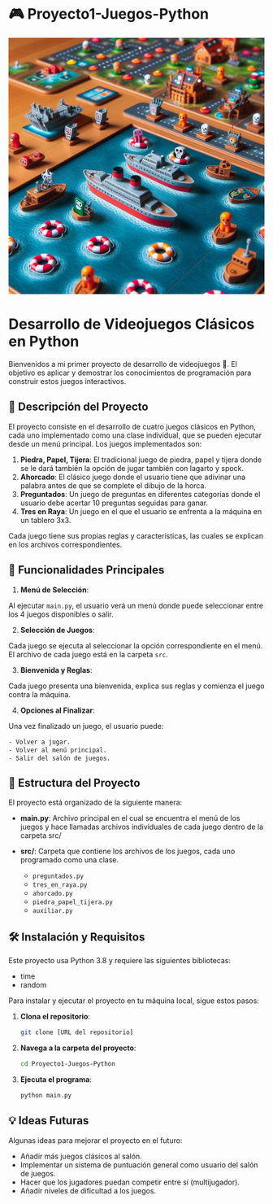 # 🎮 Proyecto1-Juegos-Python
![Descripción de la imagen](imagenes/hundirlafolta.jpeg)
# Desarrollo de Videojuegos Clásicos en Python

Bienvenidos a mi primer proyecto de desarrollo de videojuegos 🎉. 
El objetivo es aplicar y demostrar los conocimientos de programación para construir estos juegos interactivos.

## 📝​ Descripción del Proyecto

El proyecto consiste en el desarrollo de cuatro juegos clásicos en Python, cada uno implementado como una clase individual, que se pueden ejecutar desde un menú principal. Los juegos implementados son:

1. **Piedra, Papel, Tijera**: El tradicional juego de piedra, papel y tijera donde se le dará también la opción de jugar también con lagarto y spock.
2. **Ahorcado**: El clásico juego donde el usuario tiene que adivinar una palabra antes de que se complete el dibujo de la horca.
3. **Preguntados**: Un juego de preguntas en diferentes categorías donde el usuario debe acertar 10 preguntas seguidas para ganar.
4. **Tres en Raya**: Un juego en el que el usuario se enfrenta a la máquina en un tablero 3x3.

Cada juego tiene sus propias reglas y características, las cuales se explican en los archivos correspondientes.

## 🚀 Funcionalidades Principales

1. **Menú de Selección**:

  Al ejecutar `main.py`, el usuario verá un menú donde puede seleccionar entre los 4 juegos disponibles o salir.
   
2. **Selección de Juegos**:

  Cada juego se ejecuta al seleccionar la opción correspondiente en el menú. El archivo de cada juego está en la carpeta `src`.
   
3. **Bienvenida y Reglas**:

  Cada juego presenta una bienvenida, explica sus reglas y comienza el juego contra la máquina.
   
4. **Opciones al Finalizar**:

  Una vez finalizado un juego, el usuario puede:
  
    - Volver a jugar.
    - Volver al menú principal.
    - Salir del salón de juegos.

## 📂 Estructura del Proyecto

El proyecto está organizado de la siguiente manera:

- **main.py**: Archivo principal en el cual se encuentra el menú de los juegos y hace llamadas archivos individuales de cada juego dentro de la carpeta src/

- **src/**: Carpeta que contiene los archivos de los juegos, cada uno programado como una clase.
  - `preguntados.py`
  - `tres_en_raya.py`
  - `ahorcado.py`
  - `piedra_papel_tijera.py`
  - `auxiliar.py`

## 🛠️ Instalación y Requisitos
Este proyecto usa Python 3.8 y requiere las siguientes bibliotecas:
- time
- random

Para instalar y ejecutar el proyecto en tu máquina local, sigue estos pasos:

1. **Clona el repositorio**:
   ```bash
   git clone [URL del repositorio]
   
2. **Navega a la carpeta del proyecto**:
   ```bash
   cd Proyecto1-Juegos-Python

2. **Ejecuta el programa**:
   ```bash
   python main.py


## 💡 Ideas Futuras

Algunas ideas para mejorar el proyecto en el futuro:

- Añadir más juegos clásicos al salón.
- Implementar un sistema de puntuación general como usuario del salón de juegos.
- Hacer que los jugadores puedan competir entre sí (multijugador).
- Añadir niveles de dificultad a los juegos.